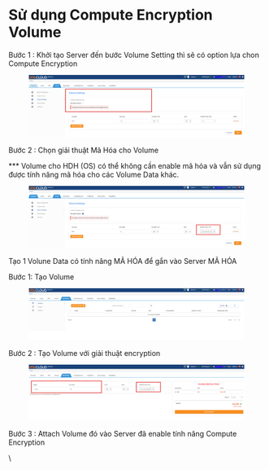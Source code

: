 # Sử dụng Compute Encryption Volume

Bước 1 : Khởi tạo Server đến bước Volume Setting thì sẽ có option lựa chon Compute Encryption&#x20;

<figure><img src="../../../../.gitbook/assets/image (1) (1) (1) (1) (1).png" alt=""><figcaption></figcaption></figure>

Bước 2 : Chọn giải thuật Mã Hóa cho Volume&#x20;

\*\*\* Volume cho HDH (OS) có thể không cần enable mã hóa và vẫn sử dụng được tính năng mã hóa cho các Volume Data khác.

<figure><img src="../../../../.gitbook/assets/image (1) (1) (1) (1) (1) (1).png" alt=""><figcaption></figcaption></figure>

Tạo 1 Volune Data có tính năng MÃ HÓA để gắn vào Server MÃ HÓA&#x20;

Bước 1: Tạo Volume&#x20;

<figure><img src="../../../../.gitbook/assets/image (345).png" alt=""><figcaption></figcaption></figure>

Bước 2 : Tạo Volume với giải thuật encryption&#x20;

<figure><img src="../../../../.gitbook/assets/image (346).png" alt=""><figcaption></figcaption></figure>

Bước 3 : Attach Volume đó vào Server đã enable tính năng Compute Encryption&#x20;

\
